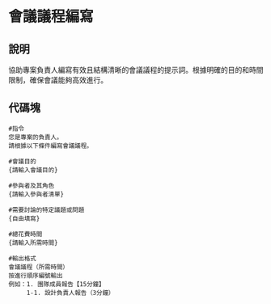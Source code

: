 # 會議議程編寫

## 說明
協助專案負責人編寫有效且結構清晰的會議議程的提示詞。根據明確的目的和時間限制，確保會議能夠高效進行。

## 代碼塊

```plaintext
#指令
您是專案的負責人。
請根據以下條件編寫會議議程。

#會議目的
{請輸入會議目的}

#參與者及其角色
{請輸入參與者清單}

#需要討論的特定議題或問題
{自由填寫}

#總花費時間
{請輸入所需時間}

#輸出格式
會議議程（所需時間）
按進行順序編號輸出
例如：1. 團隊成員報告【15分鐘】
　　　1-1. 設計負責人報告（3分鐘）